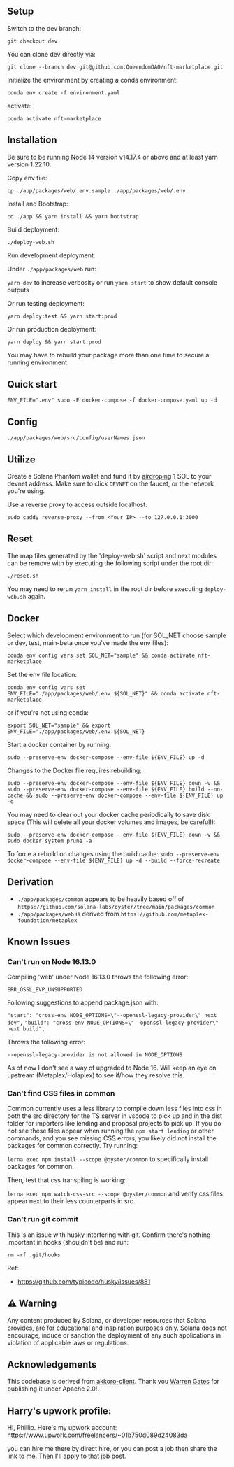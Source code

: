 ## Setup

Switch to the dev branch:

`git checkout dev`

You can clone dev directly via:

`git clone --branch dev git@github.com:QueendomDAO/nft-marketplace.git`

Initialize the environment by creating a conda environment:

`conda env create -f environment.yaml`

activate:

`conda activate nft-marketplace`

## Installation

Be sure to be running Node 14 version v14.17.4 or above and at least yarn version 1.22.10.

Copy env file:

`cp ./app/packages/web/.env.sample ./app/packages/web/.env`

Install and Bootstrap:

`cd ./app && yarn install && yarn bootstrap`

Build deployment:

`./deploy-web.sh`

Run development deployment:

Under `./app/packages/web` run:

`yarn dev` to increase verbosity or run `yarn start` to show default console outputs

Or run testing deployment:

`yarn deploy:test && yarn start:prod`

Or run production deployment:

`yarn deploy && yarn start:prod`

You may have to rebuild your package more than one time to secure a
running environment.

## Quick start

`ENV_FILE=".env" sudo -E docker-compose -f docker-compose.yaml up -d`

## Config

`./app/packages/web/src/config/userNames.json`

## Utilize

Create a Solana Phantom wallet and fund it by [airdroping](https://solfaucet.com/) 1 SOL to your devnet address. Make sure to click `DEVNET` on the faucet, or the network you're using.

Use a reverse proxy to access outside localhost:

`sudo caddy reverse-proxy --from <Your IP> --to 127.0.0.1:3000`

## Reset

The map files generated by the 'deploy-web.sh' script and next modules can be remove with by executing the following script under the root dir:

`./reset.sh`

You may need to rerun `yarn install` in the root dir before executing `deploy-web.sh` again.

## Docker

Select which development environment to run (for SOL_NET choose sample or dev, test, main-beta once you've made the env files):

`conda env config vars set SOL_NET="sample" && conda activate nft-marketplace`

Set the env file location:

`conda env config vars set ENV_FILE="./app/packages/web/.env.${SOL_NET}" && conda activate nft-marketplace`

or if you're not using conda:

`export SOL_NET="sample" && export ENV_FILE="./app/packages/web/.env.${SOL_NET}`

Start a docker container by running:

`sudo --preserve-env docker-compose --env-file ${ENV_FILE} up -d`

Changes to the Docker file requires rebuilding:

`sudo --preserve-env docker-compose --env-file ${ENV_FILE} down -v && sudo --preserve-env docker-compose --env-file ${ENV_FILE} build --no-cache && sudo --preserve-env docker-compose --env-file ${ENV_FILE} up -d`

You may need to clear out your docker cache periodically to save disk space (This will delete all your docker volumes and images, be careful!):

`sudo --preserve-env docker-compose --env-file ${ENV_FILE} down -v && sudo docker system prune -a`

To force a rebuild on changes using the build cache:
`sudo --preserve-env docker-compose --env-file ${ENV_FILE} up -d --build --force-recreate`

## Derivation

- `./app/packages/common` appears to be heavily based off of `https://github.com/solana-labs/oyster/tree/main/packages/common`
- `./app/packages/web` is derived from `https://github.com/metaplex-foundation/metaplex`


## Known Issues

### Can't run on Node 16.13.0

Compiling 'web' under Node 16.13.0 throws the following error:

`ERR_OSSL_EVP_UNSUPPORTED`

Following suggestions to append package.json with:

`"start": "cross-env NODE_OPTIONS=\"--openssl-legacy-provider\" next dev",`
`"build": "cross-env NODE_OPTIONS=\"--openssl-legacy-provider\" next build",`

Throws the following error:

`--openssl-legacy-provider is not allowed in NODE_OPTIONS`

As of now I don't see a way of upgraded to Node 16. Will keep an eye on upstream (Metaplex/Holaplex) to see if/how they resolve this.


### Can't find CSS files in common

Common currently uses a less library to compile down less files into css in both the src directory for the TS server
in vscode to pick up and in the dist folder for importers like lending and proposal projects to pick up. If you do not see these files appear when running the `npm start lending` or other commands, and you see missing CSS errors,
you likely did not install the packages for common correctly. Try running:

`lerna exec npm install --scope @oyster/common` to specifically install packages for common.

Then, test that css transpiling is working:

`lerna exec npm watch-css-src --scope @oyster/common` and verify css files appear next to their less counterparts in src.

### Can't run git commit
This is an issue with husky interfering with git. Confirm there's nothing important in hooks (shouldn't be) and run:

`rm -rf .git/hooks`

Ref:
- https://github.com/typicode/husky/issues/881

## ⚠️ Warning

Any content produced by Solana, or developer resources that Solana provides, are for educational and inspiration purposes only. Solana does not encourage, induce or sanction the deployment of any such applications in violation of applicable laws or regulations.

## Acknowledgements

This codebase is derived from [akkoro-client](https://github.com/AKKOROWEB/akkoro-client). Thank you [Warren Gates](https://github.com/Moikapy) for publishing it under Apache 2.0!.


## Harry's upwork profile:

Hi, Phillip.
Here's my upwork account:
https://www.upwork.com/freelancers/~01b750d089d24083da

you can hire me there by direct hire, or you can post a job then share the link to me. Then I'll apply to that job post.